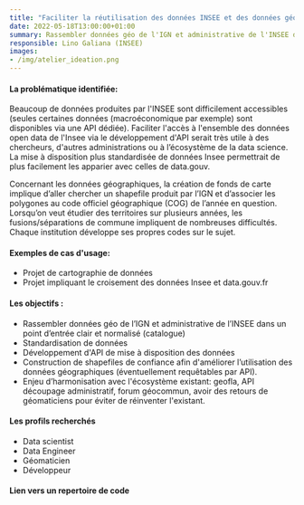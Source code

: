 ```yaml
---
title: "Faciliter la réutilisation des données INSEE et des données géographiques"
date: 2022-05-18T13:00:00+01:00
summary: Rassembler données géo de l'IGN et administrative de l'INSEE dans un point d'entrée clair et normalisé (catalogue, API, harmonisation)
responsible: Lino Galiana (INSEE)
images: 
- /img/atelier_ideation.png
---
```


#### La problématique identifiée:
Beaucoup de données produites par l'INSEE sont difficilement accessibles (seules certaines données (macroéconomique par exemple) sont disponibles via une API dédiée). Faciliter l'accès à l'ensemble des données open data de l'Insee via le développement d'API serait très utile à des chercheurs, d'autres administrations ou à l’écosystème de la data science.
 La mise à disposition plus standardisée de données Insee permettrait de plus facilement les apparier avec celles de data.gouv.
 
Concernant les données géographiques, la création de fonds de carte  implique d’aller chercher un shapefile produit par l’IGN et d’associer les polygones au code officiel géographique (COG) de l’année en question. Lorsqu’on veut étudier des territoires sur plusieurs années, les fusions/séparations de commune impliquent de nombreuses difficultés. Chaque institution développe ses propres codes sur le sujet.


#### Exemples de cas d'usage: 
* Projet de cartographie de données 
* Projet impliquant le croisement des données Insee et data.gouv.fr

#### Les objectifs : 
* Rassembler données géo de l’IGN et administrative de l’INSEE dans un point d’entrée clair et normalisé (catalogue)
* Standardisation de données 
* Développement d'API de mise à disposition des données 
* Construction de shapefiles de confiance afin d'améliorer l’utilisation des données géographiques (éventuellement requêtables par API).
* Enjeu d’harmonisation avec l'écosystème existant: geofla, API découpage administratif, forum géocommun, avoir des retours de géomaticiens pour éviter de réinventer l'existant. 

#### Les profils recherchés
* Data scientist 
* Data Engineer
* Géomaticien
* Développeur 

#### Lien vers un repertoire de code 